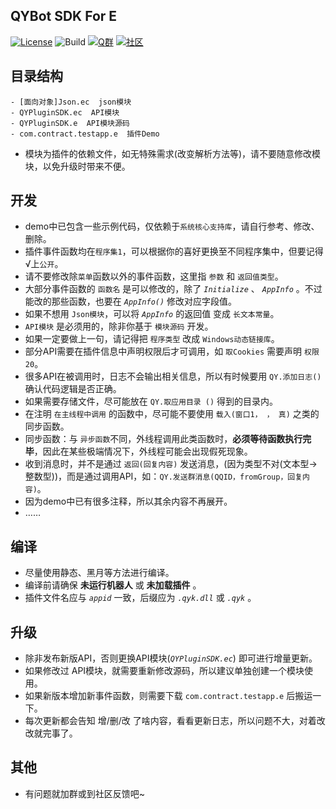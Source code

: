 QYBot SDK For E
---
[![License](https://img.shields.io/github/license/Hstb1230/qybot-sdk.svg)](LICENSE)
![Build](https://img.shields.io/badge/Build-20190301-yellow.svg)
[![Q群](https://img.shields.io/badge/Q%20%E7%BE%A4-529483966-orange.svg)](https://jq.qq.com/?_wv=1027&k=5McnWRW)
[![社区](https://img.shields.io/badge/%E7%A4%BE%E5%8C%BA-qyue.cc-blue.svg)](https://qyue.cc)

目录结构
---
```
- [面向对象]Json.ec  json模块
- QYPluginSDK.ec  API模块
- QYPluginSDK.e  API模块源码
- com.contract.testapp.e  插件Demo
```

* 模块为插件的依赖文件，如无特殊需求(改变解析方法等)，请不要随意修改模块，以免升级时带来不便。

开发
---
* demo中已包含一些示例代码，仅依赖于`系统核心支持库`，请自行参考、修改、删除。
* 插件事件函数均在`程序集1`，可以根据你的喜好更换至不同程序集中，但要记得√上`公开`。
* 请不要修改除`菜单`函数以外的事件函数，这里指 `参数` 和 `返回值类型`。
* 大部分事件函数的 `函数名` 是可以修改的，除了 _`Initialize`_ 、 _`AppInfo`_ 。不过能改的那些函数，也要在 _`AppInfo()`_ 修改对应字段值。
* 如果不想用 `Json模块`，可以将 _`AppInfo`_ 的返回值 变成 `长文本常量`。
* `API模块` 是必须用的，除非你基于 `模块源码` 开发。
* 如果一定要做上一句，请记得把 `程序类型` 改成 `Windows动态链接库`。
* 部分API需要在插件信息中声明权限后才可调用，如 `取Cookies` 需要声明 `权限20`。
* 很多API在被调用时，日志不会输出相关信息，所以有时候要用 `QY.添加日志()` 确认代码逻辑是否正确。
* 如果需要存储文件，尽可能放在 `QY.取应用目录 ()` 得到的目录内。
* 在注明 `在主线程中调用` 的函数中，尽可能不要使用 `载入(窗口1， ， 真)` 之类的 同步函数。
* 同步函数：与 `异步函数`不同，外线程调用此类函数时，**必须等待函数执行完毕**，因此在某些极端情况下，外线程可能会出现假死现象。
* 收到消息时，并不是通过 `返回(回复内容)` 发送消息，(因为类型不对(文本型→整数型))，而是通过调用API，如：`QY.发送群消息(QQID，fromGroup，回复内容)`。
* 因为demo中已有很多注释，所以其余内容不再展开。
* ……

编译
---
* 尽量使用静态、黑月等方法进行编译。
* 编译前请确保 **未运行机器人** 或 **未加载插件** 。
* 插件文件名应与 _`appid`_ 一致，后缀应为 _`.qyk.dll`_ 或 _`.qyk`_ 。

升级
---
* 除非发布新版API，否则更换API模块(_`QYPluginSDK.ec`_) 即可进行增量更新。
* 如果修改过 API模块，就需要重新修改源码，所以建议单独创建一个模块使用。
* 如果新版本增加新事件函数，则需要下载 `com.contract.testapp.e` 后搬运一下。
* 每次更新都会告知 增/删/改 了啥内容，看看更新日志，所以问题不大，对着改改就完事了。

其他
---
* 有问题就加群或到社区反馈吧~